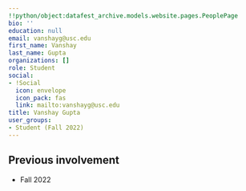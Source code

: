 ```yaml
---
!!python/object:datafest_archive.models.website.pages.PeoplePage
bio: ''
education: null
email: vanshayg@usc.edu
first_name: Vanshay
last_name: Gupta
organizations: []
role: Student
social:
- !Social
  icon: envelope
  icon_pack: fas
  link: mailto:vanshayg@usc.edu
title: Vanshay Gupta
user_groups:
- Student (Fall 2022)
---
```



## Previous involvement

* Fall 2022

